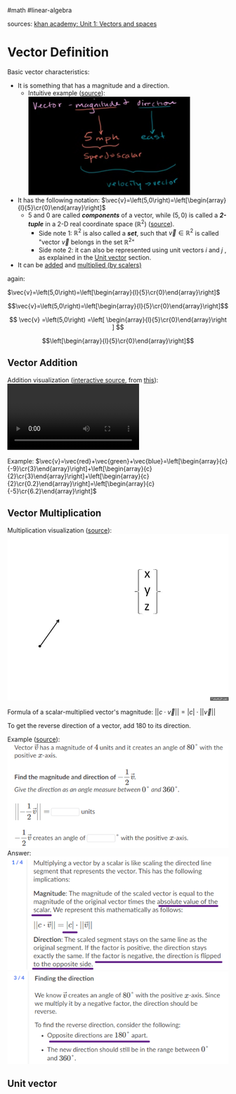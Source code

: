 #math #linear-algebra 

sources:
[khan academy: Unit 1: Vectors and spaces](https://www.khanacademy.org/math/linear-algebra/vectors-and-spaces)

# Vector Definition

Basic vector characteristics:
* It is something that has a magnitude and a direction.
	* Intuitive example ([source](https://www.khanacademy.org/math/linear-algebra/vectors-and-spaces/vectors/v/vector-introduction-linear-algebra)):
	  ![Pasted image 20231103144158](Attachments%20-%20Vectors/Pasted%20image%2020231103144158.png) 
* It has the following notation: $\vec{v}=\left(5,0\right)=\left[\begin{array}{l}{5}\cr{0}\end{array}\right]$
	* $5$ and $0$ are called ***components*** of a vector, while $(5,0)$ is called a ***2-tuple*** in a 2-D real coordinate space $\left(\mathbb{R}^2\right)$ ([source](https://www.khanacademy.org/math/linear-algebra/vectors-and-spaces/vectors/v/real-coordinate-spaces)).
		* Side note 1: $\mathbb{R}^2$ is also called a ***set***, such that $\vec{v}\in\mathbb{R}^2$ is called "vector $\vec{v}$  belongs in the set $\mathbb{R}^2$"
		* Side note 2: it can also be represented using unit vectors $i$ and $j$ , as explained in the [Unit vector](#Unit%20vector) section.
* It can be [added](https://www.khanacademy.org/math/linear-algebra/vectors-and-spaces/vectors/v/adding-vectors) and [multiplied (by scalers)](https://www.khanacademy.org/math/linear-algebra/vectors-and-spaces/vectors/v/multiplying-vector-by-scalar)

again:

$\vec{v}=\left(5,0\right)=\left[\begin{array}{l}{5}\cr{0}\end{array}\right]$

$$\vec{v}=\left(5,0\right)=\left[\begin{array}{l}{5}\cr{0}\end{array}\right]$$

$$
\vec{v}
=\left(5,0\right)
=\left[
\begin{array}{l}{5}\cr{0}\end{array}\right
]
$$


$$\left[\begin{array}{l}{5}\cr{0}\end{array}\right]$$

## Vector Addition

Addition visualization ([interactive source](https://sciencepickleapps.com/VisuallyAddingVectorsV1-0-0/), from [this](https://sciencepickle.com/earth-systems/vectors-and-forces/adding-vectors/)):
![vector-addition](Attachments%20-%20Vectors/vector-addition.mp4)

Example: $\vec{v}=\vec{red}+\vec{green}+\vec{blue}=\left[\begin{array}{c}{-9}\cr{3}\end{array}\right]+\left[\begin{array}{c}{2}\cr{3}\end{array}\right]+\left[\begin{array}{c}{2}\cr{0.2}\end{array}\right]=\left[\begin{array}{c}{-5}\cr{6.2}\end{array}\right]$

## Vector Multiplication

Multiplication visualization ([source](https://makeagif.com/gif/vector-multiplication-by-scalar-G4qCVh)):
![vector-scalar-multiplication](Attachments%20-%20Vectors/vector-scalar-multiplication.gif)

Formula of a scalar-multiplied vector's magnitude: $||c\cdot \vec v||=|c|\cdot ||\vec v||$ 

To get the reverse direction of a vector, add 180 to its direction.

Example ([source](https://www.khanacademy.org/math/linear-algebra/vectors-and-spaces/vectors/e/scaling_vectors)):
![](Media-Temp/Pasted%20image%2020231104110053.png)
Answer:
![](Media-Temp/Pasted%20image%2020231104112518.png)
![](Media-Temp/Pasted%20image%2020231104112617.png)


## Unit vector

